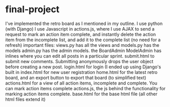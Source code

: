 # final-project
I've implemented the retro board as I mentioned in my outline.
I use python (with Django)
I use Javascript in actions.js, where I use AJAX to send a request to mark an action item complete, and
instantly delete the action item from the incomplete list, and add it to the complete list (no need for a refresh)
important files:
views.py has all the views and models.py has the models
admin.py has the admin models. the BoardAdmin ModelAdmin has inlines where you can edit all posts in a particular sprint.
submit.html to submit new comments. Submitting anonymously drops the user object before creating a new post.
login.html for login (I ended up using Django's built in 
index.html for new user registration
home.html for the latest retro board, and an export button to export that board (to simplified text)
actions.html for a view of all action items, incomplete and complete. You can mark action items complete
actions.js, the js behind the functionality for marking action items complete.
base.html for the base html file (all other html files extend it)